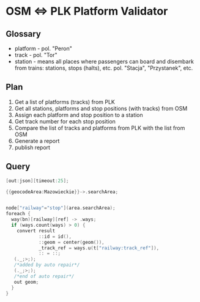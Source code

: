 # OSM <=> PLK Platform Validator

## Glossary
- platform - pol. "Peron"
- track - pol. "Tor"
- station - means all places where passengers can board and disembark from trains: stations, stops (halts), etc. pol. "Stacja", "Przystanek", etc.

## Plan
1. Get a list of platforms (tracks) from PLK
1. Get all stations, platforms and stop positions (with tracks) from OSM
1. Assign each platform and stop position to a station
1. Get track number for each stop position
1. Compare the list of tracks and platforms from PLK with the list from OSM
1. Generate a report
1. publish report

## Query
```c
[out:json][timeout:25];

{{geocodeArea:Mazowieckie}}->.searchArea;


node["railway"="stop"](area.searchArea);
foreach {
  way(bn)[railway][ref] -> .ways;
  if (ways.count(ways) > 0) {
    convert result
      		::id = id(),
    		::geom = center(geom()),
    		_track_ref = ways.u(t["railway:track_ref"]),
            :: = ::;
   (._;>;);
   /*added by auto repair*/
   (._;>;);
   /*end of auto repair*/
   out geom;
  }
}
```
